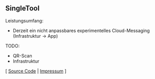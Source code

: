 ## SingleTool

Leistungsumfang:

- Derzeit ein nicht anpassbares experimentelles Cloud-Messaging (Infrastruktur -> App)

TODO:

- QR-Scan
- Infrastruktur

[ [Source Code](https://github.com/singletool/android/) | [Impressum](https://valentin.hilbig.de/) ]

